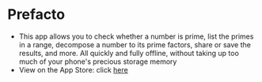 # Prefacto
- This app allows you to check whether a number is prime, list the primes in a range, decompose a number to its prime factors, share or save the results, and more. All quickly and fully offline, without taking up too much of your phone's precious storage memory
- View on the App Store: click [here](https://apps.apple.com/us/developer/daniel-springer/id1402417666)